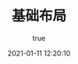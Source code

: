 ---
author: 
  name: jeffery
  link: https://github.com/JefferyXZF
title: 基础布局
date: 2021-01-11 12:20:10
permalink: /pages/us3tr23s76fc35e3
categories: 
  - CSS
  - 布局
tags: 
  - CSS
  - 布局
---